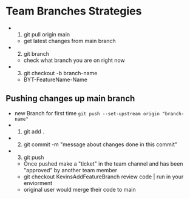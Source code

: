 # Team Branches Strategies

- 1. git pull origin main
  - get latest changes from main branch
- 2. git branch
  - check what branch you are on right now
- 3. git checkout -b branch-name
  - BYT-FeatureName-Name

## Pushing changes up main branch

- new Branch for first time
        ```
        git push --set-upstream origin "branch-name"
        ```
- 1. git add .
- 2. git commit -m "message about changes done in this commit"
- 3. git push
  - Once pushed make a "ticket" in the team channel and has been "approved" by another team member
  - git checkout KevinsAddFeatureBranch review code | run in your enviorment
  - original user would merge their code to main
